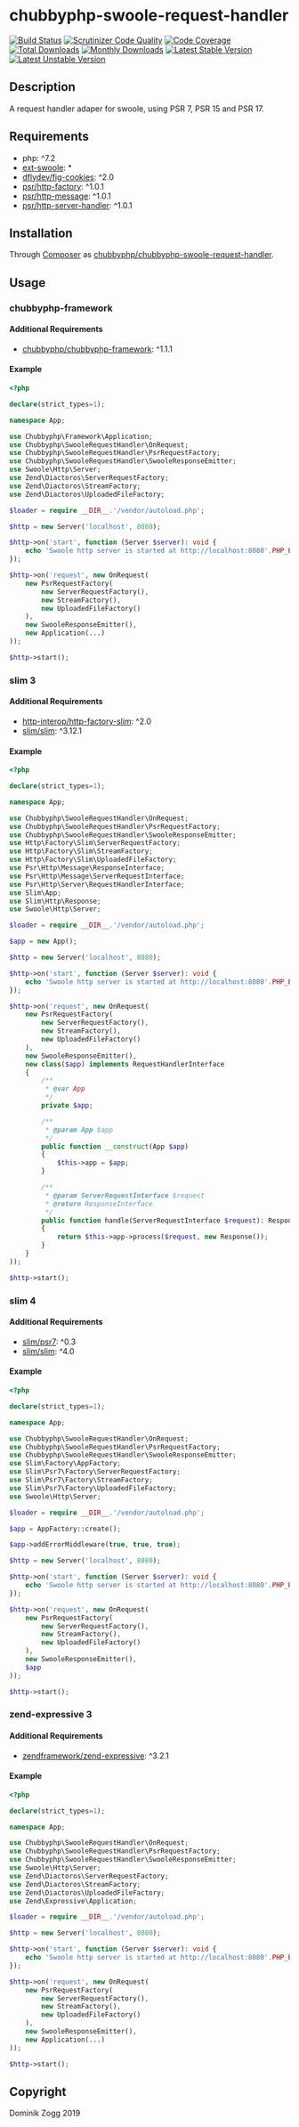 # chubbyphp-swoole-request-handler

[![Build Status](https://api.travis-ci.org/chubbyphp/chubbyphp-swoole-request-handler.png?branch=master)](https://travis-ci.org/chubbyphp/chubbyphp-swoole-request-handler)
[![Scrutinizer Code Quality](https://scrutinizer-ci.com/g/chubbyphp/chubbyphp-swoole-request-handler/badges/quality-score.png?b=master)](https://scrutinizer-ci.com/g/chubbyphp/chubbyphp-swoole-request-handler/?branch=master)
[![Code Coverage](https://scrutinizer-ci.com/g/chubbyphp/chubbyphp-swoole-request-handler/badges/coverage.png?b=master)](https://scrutinizer-ci.com/g/chubbyphp/chubbyphp-swoole-request-handler/?branch=master)
[![Total Downloads](https://poser.pugx.org/chubbyphp/chubbyphp-swoole-request-handler/downloads.png)](https://packagist.org/packages/chubbyphp/chubbyphp-swoole-request-handler)
[![Monthly Downloads](https://poser.pugx.org/chubbyphp/chubbyphp-swoole-request-handler/d/monthly)](https://packagist.org/packages/chubbyphp/chubbyphp-swoole-request-handler)
[![Latest Stable Version](https://poser.pugx.org/chubbyphp/chubbyphp-swoole-request-handler/v/stable.png)](https://packagist.org/packages/chubbyphp/chubbyphp-swoole-request-handler)
[![Latest Unstable Version](https://poser.pugx.org/chubbyphp/chubbyphp-swoole-request-handler/v/unstable)](https://packagist.org/packages/chubbyphp/chubbyphp-swoole-request-handler)

## Description

A request handler adaper for swoole, using PSR 7, PSR 15 and PSR 17.

## Requirements

 * php: ^7.2
 * [ext-swoole][2]: *
 * [dflydev/fig-cookies][3]: ^2.0
 * [psr/http-factory][4]: ^1.0.1
 * [psr/http-message][5]: ^1.0.1
 * [psr/http-server-handler][6]: ^1.0.1

## Installation

Through [Composer](http://getcomposer.org) as [chubbyphp/chubbyphp-swoole-request-handler][1].

## Usage

### chubbyphp-framework

#### Additional Requirements

 * [chubbyphp/chubbyphp-framework][10]: ^1.1.1

#### Example

```php
<?php

declare(strict_types=1);

namespace App;

use Chubbyphp\Framework\Application;
use Chubbyphp\SwooleRequestHandler\OnRequest;
use Chubbyphp\SwooleRequestHandler\PsrRequestFactory;
use Chubbyphp\SwooleRequestHandler\SwooleResponseEmitter;
use Swoole\Http\Server;
use Zend\Diactoros\ServerRequestFactory;
use Zend\Diactoros\StreamFactory;
use Zend\Diactoros\UploadedFileFactory;

$loader = require __DIR__.'/vendor/autoload.php';

$http = new Server('localhost', 8080);

$http->on('start', function (Server $server): void {
    echo 'Swoole http server is started at http://localhost:8080'.PHP_EOL;
});

$http->on('request', new OnRequest(
    new PsrRequestFactory(
        new ServerRequestFactory(),
        new StreamFactory(),
        new UploadedFileFactory()
    ),
    new SwooleResponseEmitter(),
    new Application(...)
));

$http->start();

```

### slim 3

#### Additional Requirements

 * [http-interop/http-factory-slim][20]: ^2.0
 * [slim/slim][21]: ^3.12.1

#### Example

```php
<?php

declare(strict_types=1);

namespace App;

use Chubbyphp\SwooleRequestHandler\OnRequest;
use Chubbyphp\SwooleRequestHandler\PsrRequestFactory;
use Chubbyphp\SwooleRequestHandler\SwooleResponseEmitter;
use Http\Factory\Slim\ServerRequestFactory;
use Http\Factory\Slim\StreamFactory;
use Http\Factory\Slim\UploadedFileFactory;
use Psr\Http\Message\ResponseInterface;
use Psr\Http\Message\ServerRequestInterface;
use Psr\Http\Server\RequestHandlerInterface;
use Slim\App;
use Slim\Http\Response;
use Swoole\Http\Server;

$loader = require __DIR__.'/vendor/autoload.php';

$app = new App();

$http = new Server('localhost', 8080);

$http->on('start', function (Server $server): void {
    echo 'Swoole http server is started at http://localhost:8080'.PHP_EOL;
});

$http->on('request', new OnRequest(
    new PsrRequestFactory(
        new ServerRequestFactory(),
        new StreamFactory(),
        new UploadedFileFactory()
    ),
    new SwooleResponseEmitter(),
    new class($app) implements RequestHandlerInterface
    {
        /**
         * @var App
         */
        private $app;

        /**
         * @param App $app
         */
        public function __construct(App $app)
        {
            $this->app = $app;
        }

        /**
         * @param ServerRequestInterface $request
         * @return ResponseInterface
         */
        public function handle(ServerRequestInterface $request): ResponseInterface
        {
            return $this->app->process($request, new Response());
        }
    }
));

$http->start();
```

### slim 4

#### Additional Requirements

 * [slim/psr7][30]: ^0.3
 * [slim/slim][31]: ^4.0

#### Example

```php
<?php

declare(strict_types=1);

namespace App;

use Chubbyphp\SwooleRequestHandler\OnRequest;
use Chubbyphp\SwooleRequestHandler\PsrRequestFactory;
use Chubbyphp\SwooleRequestHandler\SwooleResponseEmitter;
use Slim\Factory\AppFactory;
use Slim\Psr7\Factory\ServerRequestFactory;
use Slim\Psr7\Factory\StreamFactory;
use Slim\Psr7\Factory\UploadedFileFactory;
use Swoole\Http\Server;

$loader = require __DIR__.'/vendor/autoload.php';

$app = AppFactory::create();

$app->addErrorMiddleware(true, true, true);

$http = new Server('localhost', 8080);

$http->on('start', function (Server $server): void {
    echo 'Swoole http server is started at http://localhost:8080'.PHP_EOL;
});

$http->on('request', new OnRequest(
    new PsrRequestFactory(
        new ServerRequestFactory(),
        new StreamFactory(),
        new UploadedFileFactory()
    ),
    new SwooleResponseEmitter(),
    $app
));

$http->start();

```

### zend-expressive 3

#### Additional Requirements

 * [zendframework/zend-expressive][40]: ^3.2.1

#### Example

```php
<?php

declare(strict_types=1);

namespace App;

use Chubbyphp\SwooleRequestHandler\OnRequest;
use Chubbyphp\SwooleRequestHandler\PsrRequestFactory;
use Chubbyphp\SwooleRequestHandler\SwooleResponseEmitter;
use Swoole\Http\Server;
use Zend\Diactoros\ServerRequestFactory;
use Zend\Diactoros\StreamFactory;
use Zend\Diactoros\UploadedFileFactory;
use Zend\Expressive\Application;

$loader = require __DIR__.'/vendor/autoload.php';

$http = new Server('localhost', 8080);

$http->on('start', function (Server $server): void {
    echo 'Swoole http server is started at http://localhost:8080'.PHP_EOL;
});

$http->on('request', new OnRequest(
    new PsrRequestFactory(
        new ServerRequestFactory(),
        new StreamFactory(),
        new UploadedFileFactory()
    ),
    new SwooleResponseEmitter(),
    new Application(...)
));

$http->start();
```

## Copyright

Dominik Zogg 2019

[1]: https://packagist.org/packages/chubbyphp/chubbyphp-swoole-request-handler
[2]: https://www.swoole.co.uk
[3]: https://packagist.org/packages/dflydev/fig-cookies
[4]: https://packagist.org/packages/psr/http-factory
[5]: https://packagist.org/packages/psr/http-message
[6]: https://packagist.org/packages/psr/http-server-handler

[10]: https://packagist.org/packages/chubbyphp/chubbyphp-framework

[20]: https://packagist.org/packages/http-interop/http-factory-slim
[21]: https://packagist.org/packages/slim/slim

[30]: https://packagist.org/packages/slim/psr7
[31]: https://packagist.org/packages/slim/slim

[40]: https://packagist.org/packages/zendframework/zend-expressive
